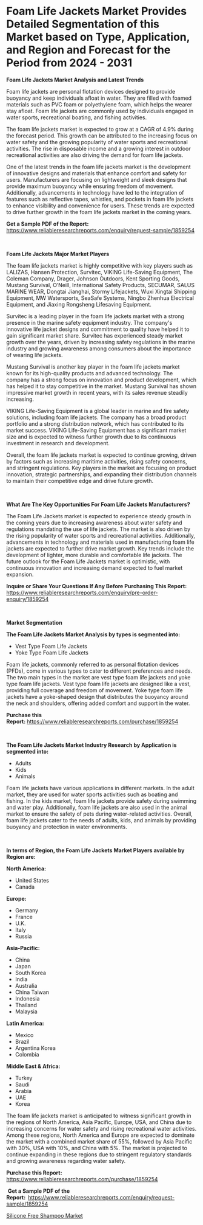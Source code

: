 <p><h1>Foam Life Jackets Market Provides Detailed Segmentation of this Market based on Type, Application, and Region and Forecast for the Period from 2024 - 2031</h1></p><p><strong>Foam Life Jackets Market Analysis and Latest Trends</strong></p>
<p><p>Foam life jackets are personal flotation devices designed to provide buoyancy and keep individuals afloat in water. They are filled with foamed materials such as PVC foam or polyethylene foam, which helps the wearer stay afloat. Foam life jackets are commonly used by individuals engaged in water sports, recreational boating, and fishing activities.</p><p>The foam life jackets market is expected to grow at a CAGR of 4.9% during the forecast period. This growth can be attributed to the increasing focus on water safety and the growing popularity of water sports and recreational activities. The rise in disposable income and a growing interest in outdoor recreational activities are also driving the demand for foam life jackets.</p><p>One of the latest trends in the foam life jackets market is the development of innovative designs and materials that enhance comfort and safety for users. Manufacturers are focusing on lightweight and sleek designs that provide maximum buoyancy while ensuring freedom of movement. Additionally, advancements in technology have led to the integration of features such as reflective tapes, whistles, and pockets in foam life jackets to enhance visibility and convenience for users. These trends are expected to drive further growth in the foam life jackets market in the coming years.</p></p>
<p><strong>Get a Sample PDF of the Report:&nbsp;</strong> <a href="https://www.reliableresearchreports.com/enquiry/request-sample/1859254">https://www.reliableresearchreports.com/enquiry/request-sample/1859254</a></p>
<p>&nbsp;</p>
<p><strong>Foam Life Jackets Major Market Players</strong></p>
<p><p>The foam life jackets market is highly competitive with key players such as LALIZAS, Hansen Protection, Survitec, VIKING Life-Saving Equipment, The Coleman Company, Drager, Johnson Outdoors, Kent Sporting Goods, Mustang Survival, O’Neill, International Safety Products, SECUMAR, SALUS MARINE WEAR, Dongtai Jianghai, Stormy Lifejackets, Wuxi Xingtai Shipping Equipment, MW Watersports, SeaSafe Systems, Ningbo Zhenhua Electrical Equipment, and Jiaxing Rongsheng Lifesaving Equipment.</p><p>Survitec is a leading player in the foam life jackets market with a strong presence in the marine safety equipment industry. The company's innovative life jacket designs and commitment to quality have helped it to gain significant market share. Survitec has experienced steady market growth over the years, driven by increasing safety regulations in the marine industry and growing awareness among consumers about the importance of wearing life jackets.</p><p>Mustang Survival is another key player in the foam life jackets market known for its high-quality products and advanced technology. The company has a strong focus on innovation and product development, which has helped it to stay competitive in the market. Mustang Survival has shown impressive market growth in recent years, with its sales revenue steadily increasing.</p><p>VIKING Life-Saving Equipment is a global leader in marine and fire safety solutions, including foam life jackets. The company has a broad product portfolio and a strong distribution network, which has contributed to its market success. VIKING Life-Saving Equipment has a significant market size and is expected to witness further growth due to its continuous investment in research and development.</p><p>Overall, the foam life jackets market is expected to continue growing, driven by factors such as increasing maritime activities, rising safety concerns, and stringent regulations. Key players in the market are focusing on product innovation, strategic partnerships, and expanding their distribution channels to maintain their competitive edge and drive future growth.</p></p>
<p>&nbsp;</p>
<p><strong>What Are The Key Opportunities For Foam Life Jackets Manufacturers?</strong></p>
<p><p>The Foam Life Jackets market is expected to experience steady growth in the coming years due to increasing awareness about water safety and regulations mandating the use of life jackets. The market is also driven by the rising popularity of water sports and recreational activities. Additionally, advancements in technology and materials used in manufacturing foam life jackets are expected to further drive market growth. Key trends include the development of lighter, more durable and comfortable life jackets. The future outlook for the Foam Life Jackets market is optimistic, with continuous innovation and increasing demand expected to fuel market expansion.</p></p>
<p><strong>Inquire or Share Your Questions If Any Before Purchasing This Report:</strong> <a href="https://www.reliableresearchreports.com/enquiry/pre-order-enquiry/1859254">https://www.reliableresearchreports.com/enquiry/pre-order-enquiry/1859254</a></p>
<p>&nbsp;</p>
<p><strong>Market Segmentation</strong></p>
<p><strong>The Foam Life Jackets Market Analysis by types is segmented into:</strong></p>
<p><ul><li>Vest Type Foam Life Jackets</li><li>Yoke Type Foam Life Jackets</li></ul></p>
<p><p>Foam life jackets, commonly referred to as personal flotation devices (PFDs), come in various types to cater to different preferences and needs. The two main types in the market are vest type foam life jackets and yoke type foam life jackets. Vest type foam life jackets are designed like a vest, providing full coverage and freedom of movement. Yoke type foam life jackets have a yoke-shaped design that distributes the buoyancy around the neck and shoulders, offering added comfort and support in the water.</p></p>
<p><strong>Purchase this Report:&nbsp;</strong><a href="https://www.reliableresearchreports.com/purchase/1859254">https://www.reliableresearchreports.com/purchase/1859254</a></p>
<p>&nbsp;</p>
<p><strong>The Foam Life Jackets Market Industry Research by Application is segmented into:</strong></p>
<p><ul><li>Adults</li><li>Kids</li><li>Animals</li></ul></p>
<p><p>Foam life jackets have various applications in different markets. In the adult market, they are used for water sports activities such as boating and fishing. In the kids market, foam life jackets provide safety during swimming and water play. Additionally, foam life jackets are also used in the animal market to ensure the safety of pets during water-related activities. Overall, foam life jackets cater to the needs of adults, kids, and animals by providing buoyancy and protection in water environments.</p></p>
<p>&nbsp;</p>
<p><strong>In terms of Region, the Foam Life Jackets Market Players available by Region are:</strong></p>
<p>
    <p> <strong> North America: </strong>
        <ul>
            <li>United States</li>
            <li>Canada</li>
        </ul>
        </p> 
    <p> <strong> Europe: </strong>
        <ul>
            <li>Germany</li>
            <li>France</li>
            <li>U.K.</li>
            <li>Italy</li>
            <li>Russia</li>
        </ul>
        </p> 
    <p> <strong> Asia-Pacific: </strong>
        <ul>
            <li>China</li>
            <li>Japan</li>
            <li>South Korea</li>
            <li>India</li>
            <li>Australia</li>
            <li>China Taiwan</li>
            <li>Indonesia</li>
            <li>Thailand</li>
            <li>Malaysia</li>
        </ul>
        </p> 
    <p> <strong> Latin America: </strong>
        <ul>
            <li>Mexico</li>
            <li>Brazil</li>
            <li>Argentina Korea</li>
            <li>Colombia</li>
        </ul>
        </p> 
    <p> <strong> Middle East & Africa: </strong>
        <ul>
            <li>Turkey</li>
            <li>Saudi</li>
            <li>Arabia</li>
            <li>UAE</li>
            <li>Korea</li>
        </ul>
    </p>
    </p>
<p><p>The foam life jackets market is anticipated to witness significant growth in the regions of North America, Asia Pacific, Europe, USA, and China due to increasing concerns for water safety and rising recreational water activities. Among these regions, North America and Europe are expected to dominate the market with a combined market share of 55%, followed by Asia Pacific with 30%, USA with 10%, and China with 5%. The market is projected to continue expanding in these regions due to stringent regulatory standards and growing awareness regarding water safety.</p></p>
<p><strong>Purchase this Report: </strong><a href="https://www.reliableresearchreports.com/purchase/1859254">https://www.reliableresearchreports.com/purchase/1859254</a></p>
<p>&nbsp;<strong>Get a Sample PDF of the Report:&nbsp;&nbsp;</strong><a href="https://www.reliableresearchreports.com/enquiry/request-sample/1859254">https://www.reliableresearchreports.com/enquiry/request-sample/1859254</a></p>
<p><strong></strong></p>
<p><p><a href="https://github.com/CliffMedina6/Market-Research-Report-List-4/blob/main/silicone-free-shampoo-market.md">Silicone Free Shampoo Market</a></p></p>